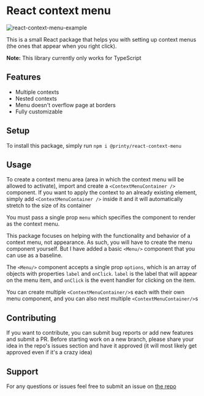 # React context menu

![react-context-menu-example](https://github.com/Printy-Studios/react-context-menu/assets/17122123/82c07b0d-16e5-411d-b15a-a7a0fe7b7b47)

This is a small React package that helps you with setting up context menus 
(the ones that appear when you right click).

**Note:** This library currently only works for TypeScript

## Features

* Multiple contexts
* Nested contexts
* Menu doesn't overflow page at borders
* Fully customizable

## Setup

To install this package, simply run `npm i @printy/react-context-menu`

## Usage

To create a context menu area (area in which the context menu will be allowed to
 activate), import and create a `<ContextMenuContainer />` component. If you 
want to apply the context to an already existing element, simply add 
`<ContextMenuContainer />` inside it and it will automatically stretch to the 
size of its container

You must pass a single prop `menu` which specifies the component to render as the context menu.

This package focuses on helping with the functionality and behavior of a context menu, not appearance. As such, you will have to create the menu component yourself. But I have added a basic `<Menu/>` component that you can use as a baseline.

The `<Menu/>` component accepts a single prop `options`, which is an array of objects with properties `label` and `onClick`. `label` is the label that will appear on the menu item, and `onClick` is the event handler for clicking on the item.

You can create multiple `<ContextMenuContainer/>`s each with their own menu component, and you can also nest multiple `<ContextMenuContainer/>`s

## Contributing

If you want to contribute, you can submit bug reports or add new features and submit a PR. Before starting work on a new branch, please share your idea in the repo's issues section and have it approved (it will most likely get approved even if it's a crazy idea)

## Support

For any questions or issues feel free to submit an issue on [the repo](https://github.com/Printy-Studios/react-context-menu)
